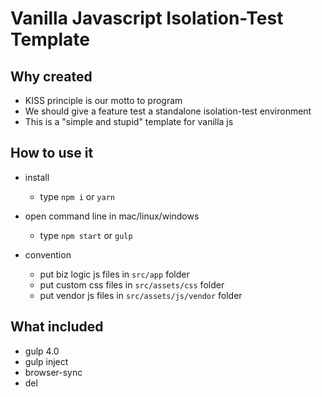 # Vanilla Javascript Isolation-Test Template

## Why created

- KISS principle is our motto to program
- We should give a feature test a standalone isolation-test environment
- This is a "simple and stupid" template for vanilla js

## How to use it

- install

  - type `npm i` or `yarn`

- open command line in mac/linux/windows

  - type `npm start` or `gulp`

- convention
  - put biz logic js files in `src/app` folder
  - put custom css files in `src/assets/css` folder
  - put vendor js files in `src/assets/js/vendor` folder

## What included

- gulp 4.0
- gulp inject
- browser-sync
- del
